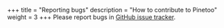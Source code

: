 +++
title = "Reporting bugs"
description = "How to contribute to Pinetoo"
weight = 3
+++
Please report bugs in [GitHub issue tracker](https://github.com/chusopr/musync/issues).
